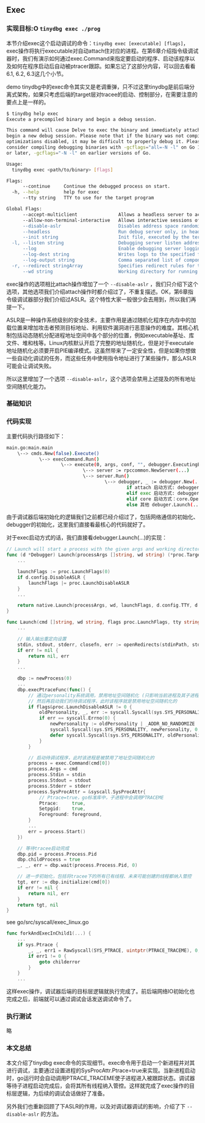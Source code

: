 ## Exec

### 实现目标:O `tinydbg exec ./prog`

本节介绍exec这个启动调试的命令：`tinydbg exec [executable] [flags]`，exec操作将执行executable对自动attach住对应的进程。在第6章介绍指令级调试器时，我们有演示如何通过exec.Command来指定要启动的程序、启动该程序以及如何在程序启动后自动被ptracer跟踪。如果忘记了这部分内容，可以回去看看6.1, 6.2, 6.3这几个小节。

demo tinydbg中的exec命令其实又是老调重弹，只不过这里tinydbg是前后端分离式架构，如果只考虑后端的target层对tracee的启动、控制部分，在需要注意的要点上是一样的。

```bash
$ tinydbg help exec
Execute a precompiled binary and begin a debug session.

This command will cause Delve to exec the binary and immediately attach to it to
begin a new debug session. Please note that if the binary was not compiled with
optimizations disabled, it may be difficult to properly debug it. Please
consider compiling debugging binaries with -gcflags="all=-N -l" on Go 1.10
or later, -gcflags="-N -l" on earlier versions of Go.

Usage:
  tinydbg exec <path/to/binary> [flags]

Flags:
      --continue     Continue the debugged process on start.
  -h, --help         help for exec
      --tty string   TTY to use for the target program

Global Flags:
      --accept-multiclient               Allows a headless server to accept multiple client connections via JSON-RPC.
      --allow-non-terminal-interactive   Allows interactive sessions of Delve that don't have a terminal as stdin, stdout and stderr
      --disable-aslr                     Disables address space randomization
      --headless                         Run debug server only, in headless mode. Server will accept JSON-RPC client connections.
      --init string                      Init file, executed by the terminal client.
  -l, --listen string                    Debugging server listen address. Prefix with 'unix:' to use a unix domain socket. (default "127.0.0.1:0")
      --log                              Enable debugging server logging.
      --log-dest string                  Writes logs to the specified file or file descriptor (see 'dlv help log').
      --log-output string                Comma separated list of components that should produce debug output (see 'dlv help log')
  -r, --redirect stringArray             Specifies redirect rules for target process (see 'dlv help redirect')
      --wd string                        Working directory for running the program.
```

exec操作的选项相比attach操作增加了一个 `--disable-aslr` ，我们只介绍下这个选项，其他选项我们介绍attach操作时都介绍过了，不重复描述。OK，第6章指令级调试器部分我们介绍过ASLR。这个特性大家一般很少会去用到，所以我们再提一下。

ASLR是一种操作系统级别的安全技术，主要作用是通过随机化程序在内存中的加载位置来增加攻击者预测目标地址、利用软件漏洞进行恶意操作的难度。其核心机制包括动态随机分配进程地址空间中各个部分的位置，例如executable基址、库文件、堆和栈等。Linux内核默认开启了完整的地址随机化，但是对于executale地址随机化必须要开启PIE编译模式。这虽然带来了一定安全性，但是如果你想做一些自动化调试的任务，而这些任务中使用指令地址进行了某些操作，那么ASLR可能会让调试失败。

所以这里增加了一个选项 `--disable-aslr`，这个选项会禁用上述提及的所有地址空间随机化能力。

### 基础知识

### 代码实现

主要代码执行路径如下：

```bash
main.go:main.main
    \--> cmds.New(false).Execute()
            \--> execCommand.Run()
                    \--> execute(0, args, conf, "", debugger.ExecutingExistingFile, args, buildFlags)
                            \--> server := rpccommon.NewServer(...)
                            \--> server.Run()
                                    \--> debugger, _ := debugger.New(...)
                                            if attach 启动方式: debugger.Attach(...)
                                            elif exec 启动方式: debugger.Launch(...)
                                            elif core 启动方式：core.OpenCore(...)
                                            else 其他 debuger.Launch(...)
```

由于调试器后端初始化的逻辑我们之前都已经介绍过了，包括网络通信的初始化、debugger的初始化，这里我们直接看最核心的代码就好了。

对于exec启动方式的话，我们直接看debugger.Launch(...)的实现：

```go
// Launch will start a process with the given args and working directory.
func (d *Debugger) Launch(processArgs []string, wd string) (*proc.TargetGroup, error) {
    ...

	launchFlags := proc.LaunchFlags(0)
	if d.config.DisableASLR {
		launchFlags |= proc.LaunchDisableASLR
	}
    ...

	return native.Launch(processArgs, wd, launchFlags, d.config.TTY, d.config.Stdin, d.config.Stdout, d.config.Stderr)
}

func Launch(cmd []string, wd string, flags proc.LaunchFlags, tty string, stdinPath string, stdoutOR proc.OutputRedirect, stderrOR proc.OutputRedirect) (*proc.TargetGroup, error) {
    ...

    // 输入输出重定向设置
	stdin, stdout, stderr, closefn, err := openRedirects(stdinPath, stdoutOR, stderrOR, foreground)
	if err != nil {
		return nil, err
	}
    ...

	dbp := newProcess(0)
    ...
	dbp.execPtraceFunc(func() {
        // 通过personality系统调用，禁用地址空间随机化 (只影响当前进程及其子进程）
        // 然后再启动我们的待调试程序，此时该程序就是禁用地址空间随机化的
		if flags&proc.LaunchDisableASLR != 0 {
			oldPersonality, _, err := syscall.Syscall(sys.SYS_PERSONALITY, personalityGetPersonality, 0, 0)
			if err == syscall.Errno(0) {
				newPersonality := oldPersonality | _ADDR_NO_RANDOMIZE
				syscall.Syscall(sys.SYS_PERSONALITY, newPersonality, 0, 0)
				defer syscall.Syscall(sys.SYS_PERSONALITY, oldPersonality, 0, 0)
			}
		}

        // 启动待调试程序，此时该进程是被禁用了地址空间随机化的
		process = exec.Command(cmd[0])
		process.Args = cmd
		process.Stdin = stdin
		process.Stdout = stdout
		process.Stderr = stderr
		process.SysProcAttr = &syscall.SysProcAttr{
            // Ptrace=true，go标准库中，子进程中会调用PTRACEME
			Ptrace:     true, 
			Setpgid:    true,
			Foreground: foreground,
		}
        ...
		err = process.Start()
	})

    // 等待tracee启动完成
	dbp.pid = process.Process.Pid
	dbp.childProcess = true
	_, _, err = dbp.wait(process.Process.Pid, 0)

    // 进一步初始化，包括将tracee下的所有已有线程、未来可能创建的线程都纳入管控
	tgt, err := dbp.initialize(cmd[0])
	if err != nil {
		return nil, err
	}
	return tgt, nil
}
```

see go/src/syscall/exec_linux.go

```go
func forkAndExecInChild1(...) {
    ...
	if sys.Ptrace {
		_, _, err1 = RawSyscall(SYS_PTRACE, uintptr(PTRACE_TRACEME), 0, 0)
		if err1 != 0 {
			goto childerror
		}
	}
    ...
```

这样exec操作，调试器后端的目标层逻辑就执行完成了。前后端网络IO初始化也完成之后，前端就可以通过调试会话发送调试命令了。

### 执行测试

略

### 本文总结

本文介绍了tinydbg exec命令的实现细节。exec命令用于启动一个新进程并对其进行调试，主要通过设置进程的SysProcAttr.Ptrace=true来实现。当新进程启动时，go运行时会自动调用PTRACE_TRACEME使子进程进入被跟踪状态。调试器等待子进程启动完成后，会将其所有线程纳入管控。这样就完成了exec操作的目标层逻辑，为后续的调试会话做好了准备。

另外我们也重新回顾了下ASLR的作用，以及对调试器调试的影响，介绍了下 `--disable-aslr` 的方法。
